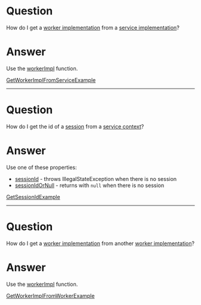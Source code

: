 # Question

How do I get a [worker implementation](def://) from a [service implementation](def://)?

# Answer

Use the [workerImpl](function://BackendFragmentImpl) function.

[GetWorkerImplFromServiceExample](example://backendExamples)

---

# Question

How do I get the id of a [session](def://) from a [service context](def://)?

# Answer

Use one of these properties:

- [sessionId](property://ServiceContext) - throws IllegalStateException when there is no session
- [sessionIdOrNull](property://ServiceContext) - returns with `null` when there is no session

[GetSessionIdExample](example://backendExamples)

---

# Question

How do I get a [worker implementation](def://) from another [worker implementation](def://)?

# Answer

Use the [workerImpl](function://BackendFragmentImpl) function.

[GetWorkerImplFromWorkerExample](example://backendExamples)
